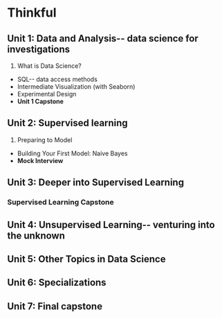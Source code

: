 # Thinkful

## Unit 1: Data and Analysis-- data science for investigations

1. What is Data Science?
- SQL-- data access methods
- Intermediate Visualization (with Seaborn)
- Experimental Design
- **Unit 1 Capstone**

## Unit 2: Supervised learning
1. Preparing to Model
- Building Your First Model: Naive Bayes
- **Mock Interview**

## Unit 3: Deeper into Supervised Learning
### Supervised Learning Capstone

## Unit 4: Unsupervised Learning-- venturing into the unknown

## Unit 5: Other Topics in Data Science

## Unit 6: Specializations

## Unit 7: Final capstone
